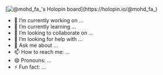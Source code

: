 [![@mohd_fa_'s Holopin board](https://holopin.me/mohd_fa_)](https://holopin.io/@mohd_fa_)

- 🔭 I’m currently working on ...
- 🌱 I’m currently learning ...
- 👯 I’m looking to collaborate on ...
- 🤔 I’m looking for help with ...
- 💬 Ask me about ...
- 📫 How to reach me: ...
- 😄 Pronouns: ...
- ⚡ Fun fact: ...
<!--
**mohd-fa/mohd-fa** is a ✨ _special_ ✨ repository because its `README.md` (this file) appears on your GitHub profile.

Here are some ideas to get you started:
-->
